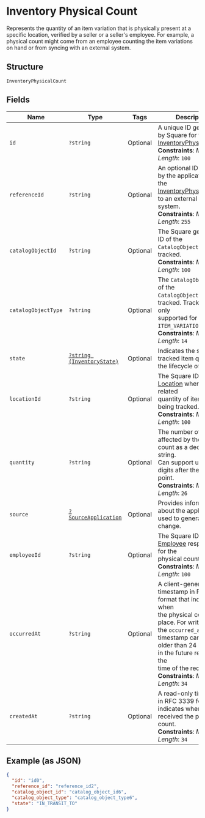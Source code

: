 
# Inventory Physical Count

Represents the quantity of an item variation that is physically present
at a specific location, verified by a seller or a seller's employee. For example,
a physical count might come from an employee counting the item variations on
hand or from syncing with an external system.

## Structure

`InventoryPhysicalCount`

## Fields

| Name | Type | Tags | Description | Getter | Setter |
|  --- | --- | --- | --- | --- | --- |
| `id` | `?string` | Optional | A unique ID generated by Square for the<br>[InventoryPhysicalCount](/doc/models/inventory-physical-count.md).<br>**Constraints**: *Maximum Length*: `100` | getId(): ?string | setId(?string id): void |
| `referenceId` | `?string` | Optional | An optional ID provided by the application to tie the<br>[InventoryPhysicalCount](/doc/models/inventory-physical-count.md) to an external<br>system.<br>**Constraints**: *Maximum Length*: `255` | getReferenceId(): ?string | setReferenceId(?string referenceId): void |
| `catalogObjectId` | `?string` | Optional | The Square generated ID of the<br>`CatalogObject` being tracked.<br>**Constraints**: *Maximum Length*: `100` | getCatalogObjectId(): ?string | setCatalogObjectId(?string catalogObjectId): void |
| `catalogObjectType` | `?string` | Optional | The `CatalogObjectType` of the<br>`CatalogObject` being tracked. Tracking is only<br>supported for the `ITEM_VARIATION` type.<br>**Constraints**: *Maximum Length*: `14` | getCatalogObjectType(): ?string | setCatalogObjectType(?string catalogObjectType): void |
| `state` | [`?string (InventoryState)`](/doc/models/inventory-state.md) | Optional | Indicates the state of a tracked item quantity in the lifecycle of goods. | getState(): ?string | setState(?string state): void |
| `locationId` | `?string` | Optional | The Square ID of the [Location](/doc/models/location.md) where the related<br>quantity of items are being tracked.<br>**Constraints**: *Maximum Length*: `100` | getLocationId(): ?string | setLocationId(?string locationId): void |
| `quantity` | `?string` | Optional | The number of items affected by the physical count as a decimal string.<br>Can support up to 5 digits after the decimal point.<br>**Constraints**: *Maximum Length*: `26` | getQuantity(): ?string | setQuantity(?string quantity): void |
| `source` | [`?SourceApplication`](/doc/models/source-application.md) | Optional | Provides information about the application used to generate a change. | getSource(): ?SourceApplication | setSource(?SourceApplication source): void |
| `employeeId` | `?string` | Optional | The Square ID of the [Employee](/doc/models/employee.md) responsible for the<br>physical count.<br>**Constraints**: *Maximum Length*: `100` | getEmployeeId(): ?string | setEmployeeId(?string employeeId): void |
| `occurredAt` | `?string` | Optional | A client-generated timestamp in RFC 3339 format that indicates when<br>the physical count took place. For write actions, the `occurred_at`<br>timestamp cannot be older than 24 hours or in the future relative to the<br>time of the request.<br>**Constraints**: *Maximum Length*: `34` | getOccurredAt(): ?string | setOccurredAt(?string occurredAt): void |
| `createdAt` | `?string` | Optional | A read-only timestamp in RFC 3339 format that indicates when Square<br>received the physical count.<br>**Constraints**: *Maximum Length*: `34` | getCreatedAt(): ?string | setCreatedAt(?string createdAt): void |

## Example (as JSON)

```json
{
  "id": "id0",
  "reference_id": "reference_id2",
  "catalog_object_id": "catalog_object_id6",
  "catalog_object_type": "catalog_object_type6",
  "state": "IN_TRANSIT_TO"
}
```

